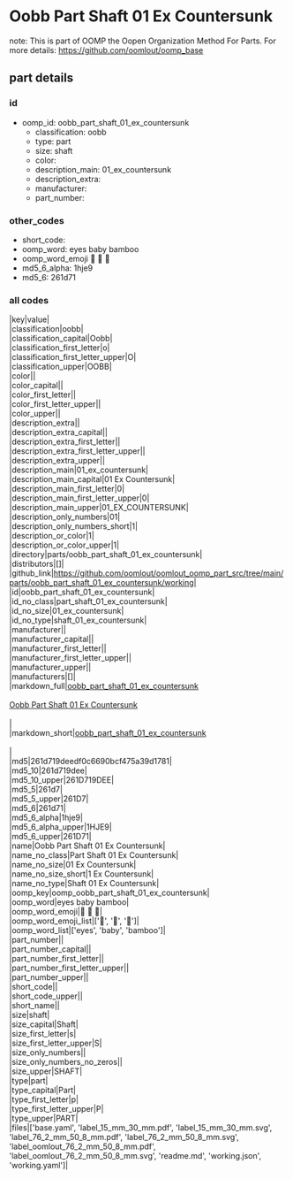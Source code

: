 # Oobb Part Shaft 01 Ex Countersunk  

note: This is part of OOMP the Oopen Organization Method For Parts. For more details: https://github.com/oomlout/oomp_base

##  part details





### id
* oomp_id: oobb_part_shaft_01_ex_countersunk
  * classification: oobb
  * type: part
  * size: shaft
  * color: 
  * description_main: 01_ex_countersunk
  * description_extra: 
  * manufacturer: 
  * part_number: 

### other_codes
* short_code: 
* oomp_word: eyes baby bamboo
* oomp_word_emoji :eyes: :baby: :bamboo:
* md5_6_alpha: 1hje9
* md5_6: 261d71

### all codes 
|key|value|  
|classification|oobb|  
|classification_capital|Oobb|  
|classification_first_letter|o|  
|classification_first_letter_upper|O|  
|classification_upper|OOBB|  
|color||  
|color_capital||  
|color_first_letter||  
|color_first_letter_upper||  
|color_upper||  
|description_extra||  
|description_extra_capital||  
|description_extra_first_letter||  
|description_extra_first_letter_upper||  
|description_extra_upper||  
|description_main|01_ex_countersunk|  
|description_main_capital|01 Ex Countersunk|  
|description_main_first_letter|0|  
|description_main_first_letter_upper|0|  
|description_main_upper|01_EX_COUNTERSUNK|  
|description_only_numbers|01|  
|description_only_numbers_short|1|  
|description_or_color|1|  
|description_or_color_upper|1|  
|directory|parts/oobb_part_shaft_01_ex_countersunk|  
|distributors|[]|  
|github_link|https://github.com/oomlout/oomlout_oomp_part_src/tree/main/parts/oobb_part_shaft_01_ex_countersunk/working|  
|id|oobb_part_shaft_01_ex_countersunk|  
|id_no_class|part_shaft_01_ex_countersunk|  
|id_no_size|01_ex_countersunk|  
|id_no_type|shaft_01_ex_countersunk|  
|manufacturer||  
|manufacturer_capital||  
|manufacturer_first_letter||  
|manufacturer_first_letter_upper||  
|manufacturer_upper||  
|manufacturers|[]|  
|markdown_full|[oobb_part_shaft_01_ex_countersunk](https://github.com/oomlout/oomlout_oomp_part_src/tree/main/parts/oobb_part_shaft_01_ex_countersunk/working)<br>[](https://github.com/oomlout/oomlout_oomp_part_src/tree/main/parts/oobb_part_shaft_01_ex_countersunk/working)<br>[Oobb Part Shaft 01 Ex Countersunk](https://github.com/oomlout/oomlout_oomp_part_src/tree/main/parts/oobb_part_shaft_01_ex_countersunk/working)<br><br>|  
|markdown_short|[oobb_part_shaft_01_ex_countersunk](https://github.com/oomlout/oomlout_oomp_part_src/tree/main/parts/oobb_part_shaft_01_ex_countersunk/working)<br><br>|  
|md5|261d719deedf0c6690bcf475a39d1781|  
|md5_10|261d719dee|  
|md5_10_upper|261D719DEE|  
|md5_5|261d7|  
|md5_5_upper|261D7|  
|md5_6|261d71|  
|md5_6_alpha|1hje9|  
|md5_6_alpha_upper|1HJE9|  
|md5_6_upper|261D71|  
|name|Oobb Part Shaft 01 Ex Countersunk|  
|name_no_class|Part Shaft 01 Ex Countersunk|  
|name_no_size|01 Ex Countersunk|  
|name_no_size_short|1 Ex Countersunk|  
|name_no_type|Shaft 01 Ex Countersunk|  
|oomp_key|oomp_oobb_part_shaft_01_ex_countersunk|  
|oomp_word|eyes baby bamboo|  
|oomp_word_emoji|:eyes: :baby: :bamboo:|  
|oomp_word_emoji_list|[':eyes:', ':baby:', ':bamboo:']|  
|oomp_word_list|['eyes', 'baby', 'bamboo']|  
|part_number||  
|part_number_capital||  
|part_number_first_letter||  
|part_number_first_letter_upper||  
|part_number_upper||  
|short_code||  
|short_code_upper||  
|short_name||  
|size|shaft|  
|size_capital|Shaft|  
|size_first_letter|s|  
|size_first_letter_upper|S|  
|size_only_numbers||  
|size_only_numbers_no_zeros||  
|size_upper|SHAFT|  
|type|part|  
|type_capital|Part|  
|type_first_letter|p|  
|type_first_letter_upper|P|  
|type_upper|PART|  
|files|['base.yaml', 'label_15_mm_30_mm.pdf', 'label_15_mm_30_mm.svg', 'label_76_2_mm_50_8_mm.pdf', 'label_76_2_mm_50_8_mm.svg', 'label_oomlout_76_2_mm_50_8_mm.pdf', 'label_oomlout_76_2_mm_50_8_mm.svg', 'readme.md', 'working.json', 'working.yaml']|  
